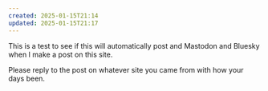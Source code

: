 ```yaml
---
created: 2025-01-15T21:14
updated: 2025-01-15T21:17
---
```

This is a test to see if this will automatically post and Mastodon and Bluesky when I make a post on this site.

Please reply to the post on whatever site you came from with how your days been.